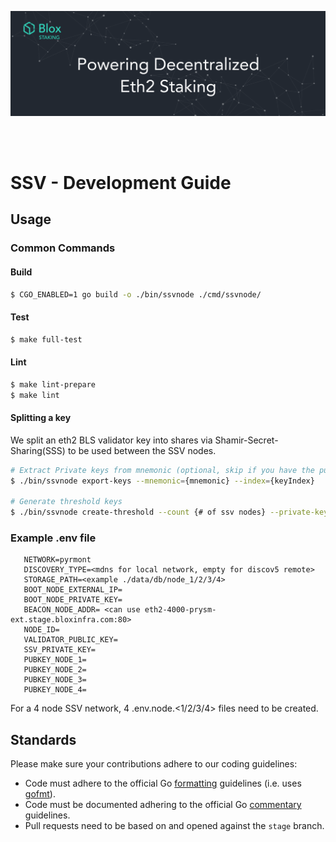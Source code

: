 [<img src="./resources/bloxstaking_header_image.png" >](https://www.bloxstaking.com/)

<br>
<br>

# SSV - Development Guide

## Usage

### Common Commands

#### Build
```bash
$ CGO_ENABLED=1 go build -o ./bin/ssvnode ./cmd/ssvnode/
```

#### Test
```bash
$ make full-test
```

#### Lint
```bash
$ make lint-prepare
$ make lint
```

#### Splitting a key

We split an eth2 BLS validator key into shares via Shamir-Secret-Sharing(SSS) to be used between the SSV nodes.

```bash
# Extract Private keys from mnemonic (optional, skip if you have the public/private keys ) 
$ ./bin/ssvnode export-keys --mnemonic={mnemonic} --index={keyIndex}

# Generate threshold keys
$ ./bin/ssvnode create-threshold --count {# of ssv nodes} --private-key {privateKey}
```

### Example .env file
```
   NETWORK=pyrmont
   DISCOVERY_TYPE=<mdns for local network, empty for discov5 remote>
   STORAGE_PATH=<example ./data/db/node_1/2/3/4>
   BOOT_NODE_EXTERNAL_IP=
   BOOT_NODE_PRIVATE_KEY=
   BEACON_NODE_ADDR= <can use eth2-4000-prysm-ext.stage.bloxinfra.com:80>
   NODE_ID=
   VALIDATOR_PUBLIC_KEY=
   SSV_PRIVATE_KEY=
   PUBKEY_NODE_1=
   PUBKEY_NODE_2=
   PUBKEY_NODE_3=
   PUBKEY_NODE_4=
```
For a 4 node SSV network, 4 .env.node.<1/2/3/4> files need to be created.

## Standards

Please make sure your contributions adhere to our coding guidelines:

* Code must adhere to the official Go [formatting](https://golang.org/doc/effective_go.html#formatting)
  guidelines (i.e. uses [gofmt](https://golang.org/cmd/gofmt/)).
* Code must be documented adhering to the official Go [commentary](https://golang.org/doc/effective_go.html#commentary)
  guidelines.
* Pull requests need to be based on and opened against the `stage` branch.
